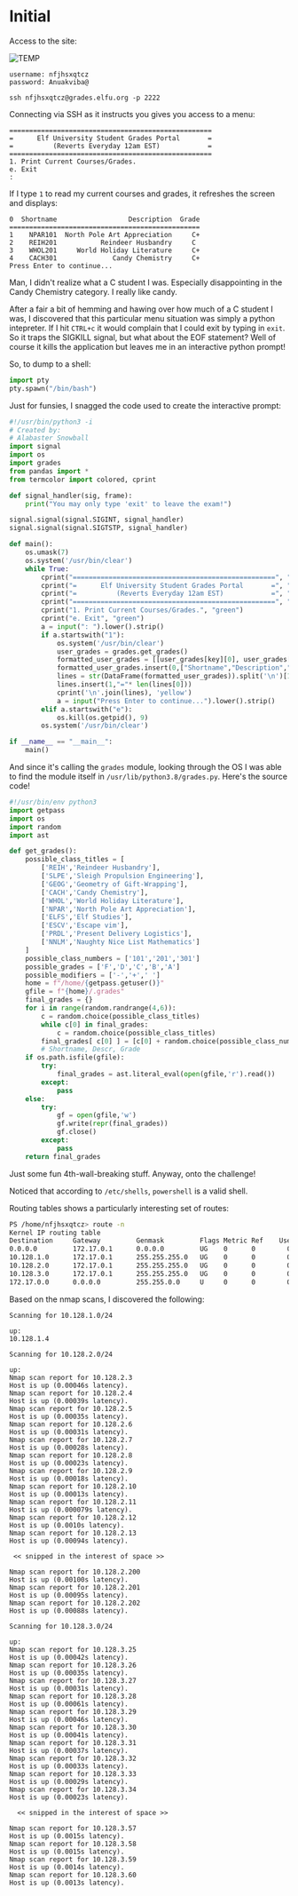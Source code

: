 # Initial

Access to the site:

![TEMP](img/obj8-2/img1.png)

```text
username: nfjhsxqtcz
password: Anuakviba@

ssh nfjhsxqtcz@grades.elfu.org -p 2222
```

Connecting via SSH as it instructs you gives you access to a menu:

```text
===================================================
=      Elf University Student Grades Portal       =
=          (Reverts Everyday 12am EST)            =
===================================================
1. Print Current Courses/Grades.
e. Exit
: 
```

If I type `1` to read my current courses and grades, it refreshes the screen and displays:

```text
0  Shortname                  Description  Grade
================================================
1    NPAR101  North Pole Art Appreciation     C+
2    REIH201           Reindeer Husbandry     C 
3    WHOL201     World Holiday Literature     C+
4    CACH301              Candy Chemistry     C+
Press Enter to continue...

```

Man, I didn't realize what a C student I was. Especially disappointing in the Candy Chemistry category. I really like candy.

After a fair a bit of hemming and hawing over how much of a C student I was, I discovered that this particular menu situation was simply a python intepreter. If I hit `CTRL+c` it would complain that I could exit by typing in `exit`. So it traps the SIGKILL signal, but what about the EOF statement? Well of course it kills the application but leaves me in an interactive python prompt!

So, to dump to a shell:

```python
import pty
pty.spawn("/bin/bash")
```

Just for funsies, I snagged the code used to create the interactive prompt:

```python
#!/usr/bin/python3 -i
# Created by:
# Alabaster Snowball
import signal
import os
import grades
from pandas import *
from termcolor import colored, cprint

def signal_handler(sig, frame):
    print("You may only type 'exit' to leave the exam!")

signal.signal(signal.SIGINT, signal_handler)
signal.signal(signal.SIGTSTP, signal_handler)

def main():
    os.umask(7)
    os.system('/usr/bin/clear')
    while True:
        cprint("===================================================", "cyan")
        cprint("=      Elf University Student Grades Portal       =", "cyan")
        cprint("=          (Reverts Everyday 12am EST)            =", "cyan")
        cprint("===================================================", "cyan")
        cprint("1. Print Current Courses/Grades.", "green")
        cprint("e. Exit", "green")
        a = input(": ").lower().strip()
        if a.startswith("1"):
            os.system('/usr/bin/clear')
            user_grades = grades.get_grades()
            formatted_user_grades = [[user_grades[key][0], user_grades[key][1], user_grades[key][2]] for key in user_grades.keys()]
            formatted_user_grades.insert(0,["Shortname","Description","Grade"])
            lines = str(DataFrame(formatted_user_grades)).split('\n')[1:]
            lines.insert(1,"="* len(lines[0]))
            cprint('\n'.join(lines), 'yellow')
            a = input("Press Enter to continue...").lower().strip()
        elif a.startswith("e"):
            os.kill(os.getpid(), 9)
        os.system('/usr/bin/clear')

if __name__ == "__main__":
    main()
```

And since it's calling the `grades` module, looking through the OS I was able to find the module itself in `/usr/lib/python3.8/grades.py`. Here's the source code!

```python
#!/usr/bin/env python3
import getpass
import os
import random
import ast

def get_grades():
    possible_class_titles = [
        ['REIH','Reindeer Husbandry'],
        ['SLPE','Sleigh Propulsion Engineering'],
        ['GEOG','Geometry of Gift-Wrapping'],
        ['CACH','Candy Chemistry'],
        ['WHOL','World Holiday Literature'],
        ['NPAR','North Pole Art Appreciation'],
        ['ELFS','Elf Studies'],
        ['ESCV','Escape vim'],
        ['PRDL','Present Delivery Logistics'],
        ['NNLM','Naughty Nice List Mathematics']
    ]
    possible_class_numbers = ['101','201','301']
    possible_grades = ['F','D','C','B','A']
    possible_modifiers = ['-','+',' ']
    home = f"/home/{getpass.getuser()}"
    gfile = f"{home}/.grades"
    final_grades = {}
    for i in range(random.randrange(4,6)):
        c = random.choice(possible_class_titles)
        while c[0] in final_grades:
            c = random.choice(possible_class_titles)
        final_grades[ c[0] ] = [c[0] + random.choice(possible_class_numbers), c[1], (random.choice(possible_grades) + random.choice(possible_modifiers)).replace("F-",'F ').replace("F+",'F ')]
        # Shortname, Descr, Grade
    if os.path.isfile(gfile):
        try:
            final_grades = ast.literal_eval(open(gfile,'r').read())
        except:
            pass
    else:
        try:
            gf = open(gfile,'w')
            gf.write(repr(final_grades))
            gf.close()
        except:
            pass
    return final_grades
```

Just some fun 4th-wall-breaking stuff. Anyway, onto the challenge!

Noticed that according to `/etc/shells`, `powershell` is a valid shell.

Routing tables shows a particularly interesting set of routes:

```sh
PS /home/nfjhsxqtcz> route -n
Kernel IP routing table
Destination     Gateway         Genmask         Flags Metric Ref    Use Iface
0.0.0.0         172.17.0.1      0.0.0.0         UG    0      0        0 eth0
10.128.1.0      172.17.0.1      255.255.255.0   UG    0      0        0 eth0
10.128.2.0      172.17.0.1      255.255.255.0   UG    0      0        0 eth0
10.128.3.0      172.17.0.1      255.255.255.0   UG    0      0        0 eth0
172.17.0.0      0.0.0.0         255.255.0.0     U     0      0        0 eth0
```

Based on the nmap scans, I discovered the following:

```
Scanning for 10.128.1.0/24

up:
10.128.1.4 
```

```text
Scanning for 10.128.2.0/24

up:
Nmap scan report for 10.128.2.3
Host is up (0.00046s latency).
Nmap scan report for 10.128.2.4
Host is up (0.00039s latency).
Nmap scan report for 10.128.2.5
Host is up (0.00035s latency).
Nmap scan report for 10.128.2.6
Host is up (0.00031s latency).
Nmap scan report for 10.128.2.7
Host is up (0.00028s latency).
Nmap scan report for 10.128.2.8
Host is up (0.00023s latency).
Nmap scan report for 10.128.2.9
Host is up (0.00018s latency).
Nmap scan report for 10.128.2.10
Host is up (0.00013s latency).
Nmap scan report for 10.128.2.11
Host is up (0.000079s latency).
Nmap scan report for 10.128.2.12
Host is up (0.0010s latency).
Nmap scan report for 10.128.2.13
Host is up (0.00094s latency).

 << snipped in the interest of space >>

Nmap scan report for 10.128.2.200
Host is up (0.00100s latency).
Nmap scan report for 10.128.2.201
Host is up (0.00095s latency).
Nmap scan report for 10.128.2.202
Host is up (0.00088s latency).
```

```text
Scanning for 10.128.3.0/24

up:
Nmap scan report for 10.128.3.25
Host is up (0.00042s latency).
Nmap scan report for 10.128.3.26
Host is up (0.00035s latency).
Nmap scan report for 10.128.3.27
Host is up (0.00031s latency).
Nmap scan report for 10.128.3.28
Host is up (0.00061s latency).
Nmap scan report for 10.128.3.29
Host is up (0.00046s latency).
Nmap scan report for 10.128.3.30
Host is up (0.00041s latency).
Nmap scan report for 10.128.3.31
Host is up (0.00037s latency).
Nmap scan report for 10.128.3.32
Host is up (0.00033s latency).
Nmap scan report for 10.128.3.33
Host is up (0.00029s latency).
Nmap scan report for 10.128.3.34
Host is up (0.00023s latency).

  << snipped in the interest of space >>

Nmap scan report for 10.128.3.57
Host is up (0.0015s latency).
Nmap scan report for 10.128.3.58
Host is up (0.0015s latency).
Nmap scan report for 10.128.3.59
Host is up (0.0014s latency).
Nmap scan report for 10.128.3.60
Host is up (0.0013s latency).
```